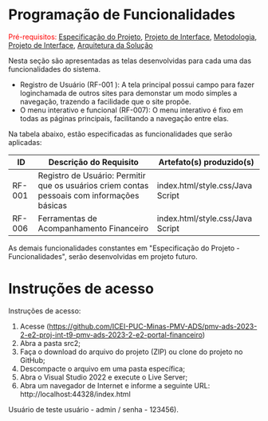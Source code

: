 # Programação de Funcionalidades

<span style="color:red">Pré-requisitos: <a href="2-Especificação do Projeto.md"> Especificação do Projeto</a></span>, <a href="3-Projeto de Interface.md"> Projeto de Interface</a>, <a href="4-Metodologia.md"> Metodologia</a>, <a href="3-Projeto de Interface.md"> Projeto de Interface</a>, <a href="5-Arquitetura da Solução.md"> Arquitetura da Solução</a>

Nesta seção são apresentadas as telas desenvolvidas para cada uma das funcionalidades do sistema. 
- Registro de Usuário (RF-001 ): A tela principal possui campo para fazer loginchamada de outros sites para demonstar um modo simples a navegação, trazendo a facilidade que o site propõe.
-  O menu interativo e funcional (RF-007): O menu interativo é fixo em todas as páginas principais, facilitando a navegação entre elas.

Na tabela abaixo, estão especificadas as funcionalidades que serão aplicadas: 

|ID    | Descrição do Requisito  | Artefato(s) produzido(s) |
|------|-----------------------------------------|----|
|RF-001| Registro de Usuário: Permitir que os usuários criem contas pessoais com informações básicas | index.html/style.css/Java Script| 
|RF-006| Ferramentas de Acompanhamento Financeiro |  index.html/style.css/Java Script |

As demais funcionalidades constantes em "Especificação do Projeto - Funcionalidades", serão desenvolvidas em projeto futuro.

# Instruções de acesso

Instruções de acesso:
1. Acesse (https://github.com/ICEI-PUC-Minas-PMV-ADS/pmv-ads-2023-2-e2-proj-int-t9-pmv-ads-2023-2-e2-portal-financeiro)
2. Abra a pasta src2;
3. Faça o download do arquivo do projeto (ZIP) ou clone do projeto no GitHub; 
4. Descompacte o arquivo em uma pasta específica; 
5. Abra o Visual Studio 2022 e execute o Live Server; 
6. Abra um navegador de Internet e informe a seguinte URL: http://localhost:44328/index.html
  
Usuário de teste
usuário - admin / senha - 123456).

